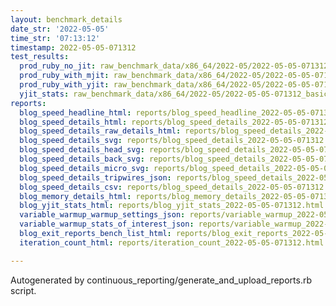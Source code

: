 ```yaml
---
layout: benchmark_details
date_str: '2022-05-05'
time_str: '07:13:12'
timestamp: 2022-05-05-071312
test_results:
  prod_ruby_no_jit: raw_benchmark_data/x86_64/2022-05/2022-05-05-071312_basic_benchmark_prod_ruby_no_jit.json
  prod_ruby_with_mjit: raw_benchmark_data/x86_64/2022-05/2022-05-05-071312_basic_benchmark_prod_ruby_with_mjit.json
  prod_ruby_with_yjit: raw_benchmark_data/x86_64/2022-05/2022-05-05-071312_basic_benchmark_prod_ruby_with_yjit.json
  yjit_stats: raw_benchmark_data/x86_64/2022-05/2022-05-05-071312_basic_benchmark_yjit_stats.json
reports:
  blog_speed_headline_html: reports/blog_speed_headline_2022-05-05-071312.html
  blog_speed_details_html: reports/blog_speed_details_2022-05-05-071312.html
  blog_speed_details_raw_details_html: reports/blog_speed_details_2022-05-05-071312.raw_details.html
  blog_speed_details_svg: reports/blog_speed_details_2022-05-05-071312.svg
  blog_speed_details_head_svg: reports/blog_speed_details_2022-05-05-071312.head.svg
  blog_speed_details_back_svg: reports/blog_speed_details_2022-05-05-071312.back.svg
  blog_speed_details_micro_svg: reports/blog_speed_details_2022-05-05-071312.micro.svg
  blog_speed_details_tripwires_json: reports/blog_speed_details_2022-05-05-071312.tripwires.json
  blog_speed_details_csv: reports/blog_speed_details_2022-05-05-071312.csv
  blog_memory_details_html: reports/blog_memory_details_2022-05-05-071312.html
  blog_yjit_stats_html: reports/blog_yjit_stats_2022-05-05-071312.html
  variable_warmup_warmup_settings_json: reports/variable_warmup_2022-05-05-071312.warmup_settings.json
  variable_warmup_stats_of_interest_json: reports/variable_warmup_2022-05-05-071312.stats_of_interest.json
  blog_exit_reports_bench_list_html: reports/blog_exit_reports_2022-05-05-071312.bench_list.html
  iteration_count_html: reports/iteration_count_2022-05-05-071312.html

---
```

Autogenerated by continuous_reporting/generate_and_upload_reports.rb script.
